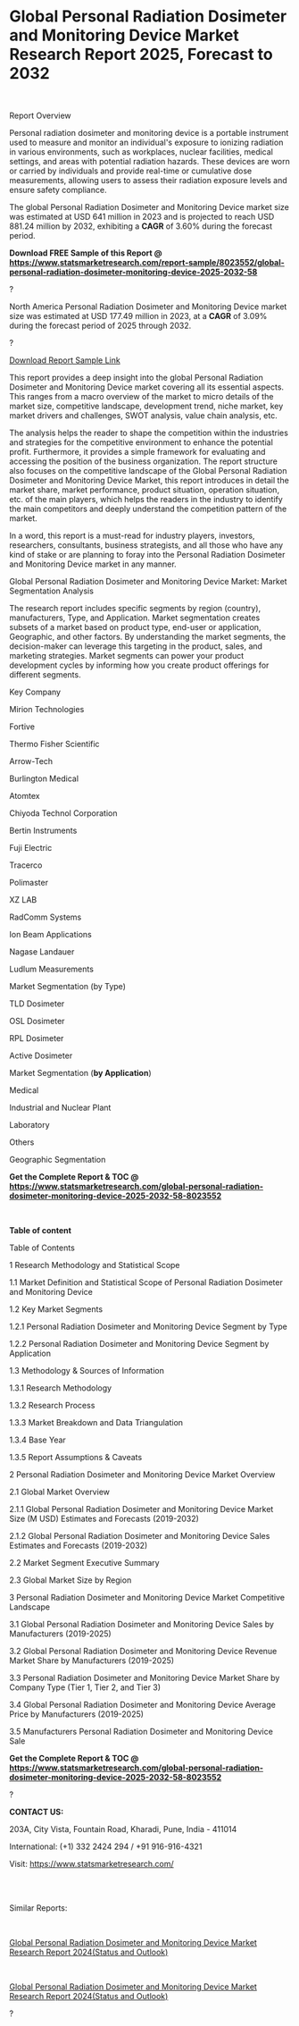 <h1>Global Personal Radiation Dosimeter and Monitoring Device Market Research Report 2025, Forecast to 2032</h1><br/><p>Report Overview</p>
 
 
 
 <p>Personal radiation dosimeter and monitoring device is a portable instrument used to measure and monitor an individual&#39;s exposure to ionizing radiation in various environments, such as workplaces, nuclear facilities, medical settings, and areas with potential radiation hazards. These devices are worn or carried by individuals and provide real-time or cumulative dose measurements, allowing users to assess their radiation exposure levels and ensure safety compliance.</p>
 
 
 
 <p>The global Personal Radiation Dosimeter and Monitoring Device market size was estimated at USD 641 million in 2023 and is projected to reach USD 881.24 million by 2032, exhibiting a <strong>CAGR</strong> of 3.60% during the forecast period.</p>
 
 
 
 <div><b>Download FREE Sample of this Report @ <a href="https://www.statsmarketresearch.com/download-free-sample/8023552/global-personal-radiation-dosimeter-monitoring-device-2025-2032-58">https://www.statsmarketresearch.com/report-sample/8023552/global-personal-radiation-dosimeter-monitoring-device-2025-2032-58</a></b></div>
 
 
 
 <p>? </p>
 
 
 
 <p>North America Personal Radiation Dosimeter and Monitoring Device market size was estimated at USD 177.49 million in 2023, at a <strong>CAGR</strong> of 3.09% during the forecast period of 2025 through 2032.</p>
 
 
 
 <p>? </p>
 
 
 
 <p><a href="https://www.statsmarketresearch.com/download-free-sample/8023552/global-personal-radiation-dosimeter-monitoring-device-2025-2032-58">Download Report Sample Link</a></p>
 
 
 
 <p>This report provides a deep insight into the global Personal Radiation Dosimeter and Monitoring Device market covering all its essential aspects. This ranges from a macro overview of the market to micro details of the market size, competitive landscape, development trend, niche market, key market drivers and challenges, SWOT analysis, value chain analysis, etc.</p>
 
 
 
 <p>The analysis helps the reader to shape the competition within the industries and strategies for the competitive environment to enhance the potential profit. Furthermore, it provides a simple framework for evaluating and accessing the position of the business organization. The report structure also focuses on the competitive landscape of the Global Personal Radiation Dosimeter and Monitoring Device Market, this report introduces in detail the market share, market performance, product situation, operation situation, etc. of the main players, which helps the readers in the industry to identify the main competitors and deeply understand the competition pattern of the market.</p>
 
 
 
 <p>In a word, this report is a must-read for industry players, investors, researchers, consultants, business strategists, and all those who have any kind of stake or are planning to foray into the Personal Radiation Dosimeter and Monitoring Device market in any manner.</p>
 
 
 
 <p>Global Personal Radiation Dosimeter and Monitoring Device Market: Market Segmentation Analysis</p>
 
 
 
 <p>The research report includes specific segments by region (country), manufacturers, Type, and Application. Market segmentation creates subsets of a market based on product type, end-user or application, Geographic, and other factors. By understanding the market segments, the decision-maker can leverage this targeting in the product, sales, and marketing strategies. Market segments can power your product development cycles by informing how you create product offerings for different segments.</p>
 
 
 
 <p>Key Company</p>
 
 
 
 <p>Mirion Technologies</p>
 
 
 
 <p>Fortive</p>
 
 
 
 <p>Thermo Fisher Scientific</p>
 
 
 
 <p>Arrow-Tech</p>
 
 
 
 <p>Burlington Medical</p>
 
 
 
 <p>Atomtex</p>
 
 
 
 <p>Chiyoda Technol Corporation</p>
 
 
 
 <p>Bertin Instruments</p>
 
 
 
 <p>Fuji Electric</p>
 
 
 
 <p>Tracerco</p>
 
 
 
 <p>Polimaster</p>
 
 
 
 <p>XZ LAB</p>
 
 
 
 <p>RadComm Systems</p>
 
 
 
 <p>Ion Beam Applications</p>
 
 
 
 <p>Nagase Landauer</p>
 
 
 
 <p>Ludlum Measurements</p>
 
 
 
 <p>Market Segmentation (by Type)</p>
 
 
 
 <p>TLD Dosimeter</p>
 
 
 
 <p>OSL Dosimeter</p>
 
 
 
 <p>RPL Dosimeter</p>
 
 
 
 <p>Active Dosimeter</p>
 
 
 
 <p>Market Segmentation (<strong>by Application</strong>)</p>
 
 
 
 <p>Medical</p>
 
 
 
 <p>Industrial and Nuclear Plant</p>
 
 
 
 <p>Laboratory</p>
 
 
 
 <p>Others</p>
 
 
 
 <p>Geographic Segmentation</p>
 
 
 
 <div><b>Get the Complete Report & TOC @ <a href="https://www.statsmarketresearch.com/global-personal-radiation-dosimeter-monitoring-device-2025-2032-58-8023552">https://www.statsmarketresearch.com/global-personal-radiation-dosimeter-monitoring-device-2025-2032-58-8023552</a></b></div>
 
 
 
 <p><br />
 
 <b>Table of content</b></p>
 
 
 
 <p>Table of Contents<br />
 
 1 Research Methodology and Statistical Scope<br />
 
 1.1 Market Definition and Statistical Scope of Personal Radiation Dosimeter and Monitoring Device<br />
 
 1.2 Key Market Segments<br />
 
 1.2.1 Personal Radiation Dosimeter and Monitoring Device Segment by Type<br />
 
 1.2.2 Personal Radiation Dosimeter and Monitoring Device Segment by Application<br />
 
 1.3 Methodology & Sources of Information<br />
 
 1.3.1 Research Methodology<br />
 
 1.3.2 Research Process<br />
 
 1.3.3 Market Breakdown and Data Triangulation<br />
 
 1.3.4 Base Year<br />
 
 1.3.5 Report Assumptions & Caveats<br />
 
 2 Personal Radiation Dosimeter and Monitoring Device Market Overview<br />
 
 2.1 Global Market Overview<br />
 
 2.1.1 Global Personal Radiation Dosimeter and Monitoring Device Market Size (M USD) Estimates and Forecasts (2019-2032)<br />
 
 2.1.2 Global Personal Radiation Dosimeter and Monitoring Device Sales Estimates and Forecasts (2019-2032)<br />
 
 2.2 Market Segment Executive Summary<br />
 
 2.3 Global Market Size by Region<br />
 
 3 Personal Radiation Dosimeter and Monitoring Device Market Competitive Landscape<br />
 
 3.1 Global Personal Radiation Dosimeter and Monitoring Device Sales by Manufacturers (2019-2025)<br />
 
 3.2 Global Personal Radiation Dosimeter and Monitoring Device Revenue Market Share by Manufacturers (2019-2025)<br />
 
 3.3 Personal Radiation Dosimeter and Monitoring Device Market Share by Company Type (Tier 1, Tier 2, and Tier 3)<br />
 
 3.4 Global Personal Radiation Dosimeter and Monitoring Device Average Price by Manufacturers (2019-2025)<br />
 
 3.5 Manufacturers Personal Radiation Dosimeter and Monitoring Device Sale</p>
 
 
 
 <div><b>Get the Complete Report & TOC @ <a href="https://www.statsmarketresearch.com/global-personal-radiation-dosimeter-monitoring-device-2025-2032-58-8023552">https://www.statsmarketresearch.com/global-personal-radiation-dosimeter-monitoring-device-2025-2032-58-8023552</a></b></div>
 
 
 
 <p>? </p>
 
 
 
 <p><b>CONTACT US:</b><br />
 
 203A, City Vista, Fountain Road, Kharadi, Pune, India - 411014<br />
 
 International: (+1) 332 2424 294 / +91 916-916-4321<br />
 
 Visit: <a href="https://www.statsmarketresearch.com/">https://www.statsmarketresearch.com/</a><br />
 
 <br />
 
 <br />
 
 Similar Reports:<br />
 
 <br />
 
 <a href="https://www.statsmarketresearch.com/global-personal-radiation-dosimeter-monitoring-device-2024-94-7904494">Global Personal Radiation Dosimeter and Monitoring Device Market Research Report 2024(Status and Outlook)</a><br />
 
 <br />
 
 <a href="https://www.statsmarketresearch.com/global-personal-radiation-dosimeter-monitoring-device-2024-745-7904497">Global Personal Radiation Dosimeter and Monitoring Device Market Research Report 2024(Status and Outlook)</a><br />
 
 ? </p>